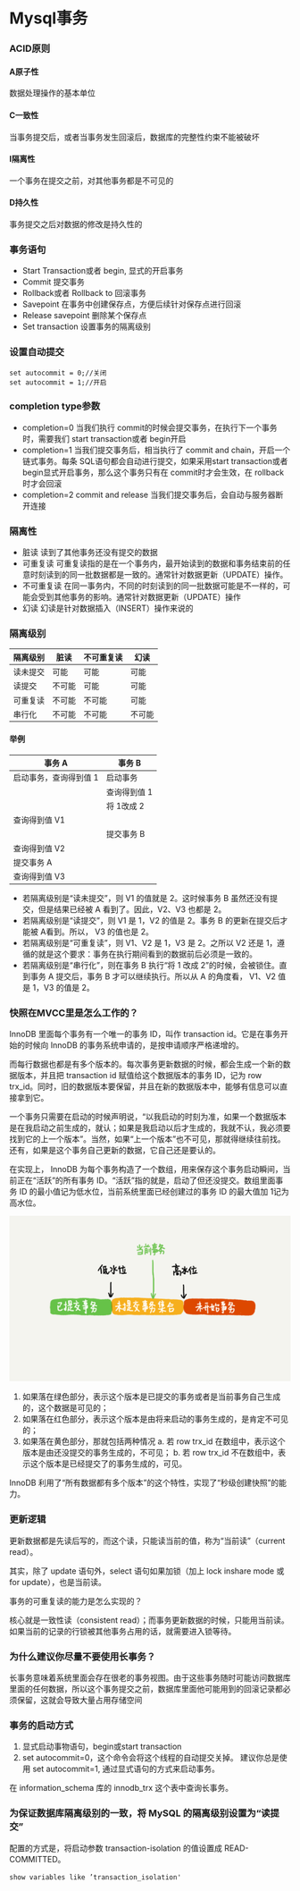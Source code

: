 # Mysql事务


### ACID原则
####  A原子性
数据处理操作的基本单位
####  C一致性
当事务提交后，或者当事务发生回滚后，数据库的完整性约束不能被破坏
####  I隔离性
一个事务在提交之前，对其他事务都是不可见的
####  D持久性
事务提交之后对数据的修改是持久性的

### 事务语句
* Start Transaction或者 begin, 显式的开启事务
* Commit 提交事务
* Rollback或者 Rollback to 回滚事务
* Savepoint 在事务中创建保存点，方便后续针对保存点进行回滚
* Release savepoint 删除某个保存点
* Set transaction 设置事务的隔离级别

### 设置自动提交
```
set autocommit = 0;//关闭
set autocommit = 1;//开启
```

### completion type参数
* completion=0 当我们执行 commit的时候会提交事务，在执行下一个事务时，需要我们 start transaction或者 begin开启
* completion=1 当我们提交事务后，相当执行了 commit and chain，开启一个链式事务。每条 SQL语句都会自动进行提交，如果采用start transaction或者begin显式开启事务，那么这个事务只有在 commit时才会生效，在 rollback时才会回滚
* completion=2 commit and release 当我们提交事务后，会自动与服务器断开连接

### 隔离性
* 脏读
读到了其他事务还没有提交的数据
* 可重复读
可重复读指的是在一个事务内，最开始读到的数据和事务结束前的任意时刻读到的同一批数据都是一致的。通常针对数据更新（UPDATE）操作。
* 不可重复读
在同一事务内，不同的时刻读到的同一批数据可能是不一样的，可能会受到其他事务的影响。通常针对数据更新（UPDATE）操作
* 幻读
幻读是针对数据插入（INSERT）操作来说的

### 隔离级别
| 隔离级别 | 脏读  | 不可重复读 | 幻读  |
|------|-----|-------|-----|
| 读未提交 | 可能  | 可能    | 可能  |
| 读提交  | 不可能 | 可能    | 可能  |
| 可重复读 | 不可能 | 不可能   | 可能  |
| 串行化  | 不可能 | 不可能   | 不可能 |

#### 举例
| 事务 A         | 事务 B    |
|--------------|---------|
| 启动事务，查询得到值 1 | 启动事务    | 
|              | 查询得到值 1 | 
|              | 将 1改成 2 | 
| 查询得到值 V1     |         | 
|              | 提交事务 B  | 
| 查询得到值 V2     |         | 
| 提交事务 A       |         | 
| 查询得到值 V3     |         | 
* 若隔离级别是“读未提交”，则 V1 的值就是 2。这时候事务 B 虽然还没有提交，但是结果已经被 A 看到了。因此，V2、V3 也都是 2。
* 若隔离级别是“读提交”，则 V1 是 1，V2 的值是 2。事务 B 的更新在提交后才能被 A看到。所以， V3 的值也是 2。
* 若隔离级别是“可重复读”，则 V1、V2 是 1，V3 是 2。之所以 V2 还是 1，遵循的就是这个要求：事务在执行期间看到的数据前后必须是一致的。
* 若隔离级别是“串行化”，则在事务 B 执行“将 1 改成 2”的时候，会被锁住。直到事务 A 提交后，事务 B 才可以继续执行。所以从 A 的角度看， V1、V2 值是 1，V3 的值是 2。
### 快照在MVCC里是怎么工作的？
InnoDB 里面每个事务有一个唯一的事务 ID，叫作 transaction id。它是在事务开始的时候向 InnoDB 的事务系统申请的，是按申请顺序严格递增的。

而每行数据也都是有多个版本的。每次事务更新数据的时候，都会生成一个新的数据版本，并且把 transaction id 赋值给这个数据版本的事务 ID，记为 row trx_id。同时，旧的数据版本要保留，并且在新的数据版本中，能够有信息可以直接拿到它。

一个事务只需要在启动的时候声明说，“以我启动的时刻为准，如果一个数据版本是在我启动之前生成的，就认；如果是我启动以后才生成的，我就不认，我必须要找到它的上一个版本”。当然，如果“上一个版本”也不可见，那就得继续往前找。还有，如果是这个事务自己更新的数据，它自己还是要认的。

在实现上， InnoDB 为每个事务构造了一个数组，用来保存这个事务启动瞬间，当前正在“活跃”的所有事务 ID。“活跃”指的就是，启动了但还没提交。数组里面事务 ID 的最小值记为低水位，当前系统里面已经创建过的事务 ID 的最大值加 1记为高水位。

![transaction.png](/images/transaction.png)
1. 如果落在绿色部分，表示这个版本是已提交的事务或者是当前事务自己生成的，这个数据是可见的；
2. 如果落在红色部分，表示这个版本是由将来启动的事务生成的，是肯定不可见的；
3. 如果落在黄色部分，那就包括两种情况
   a. 若 row trx_id 在数组中，表示这个版本是由还没提交的事务生成的，不可见；
   b. 若 row trx_id 不在数组中，表示这个版本是已经提交了的事务生成的，可见。

InnoDB 利用了“所有数据都有多个版本”的这个特性，实现了“秒级创建快照”的能力。
### 更新逻辑
更新数据都是先读后写的，而这个读，只能读当前的值，称为“当前读”（current read）。

其实，除了 update 语句外，select 语句如果加锁（加上 lock inshare mode 或 for update），也是当前读。

事务的可重复读的能力是怎么实现的？

核心就是一致性读（consistent read）；而事务更新数据的时候，只能用当前读。如果当前的记录的行锁被其他事务占用的话，就需要进入锁等待。

### 为什么建议你尽量不要使用长事务？
长事务意味着系统里面会存在很老的事务视图。由于这些事务随时可能访问数据库里面的任何数据，所以这个事务提交之前，数据库里面他可能用到的回滚记录都必须保留，这就会导致大量占用存储空间

### 事务的启动方式
1. 显式启动事物语句，begin或start transaction
2. set autocommit=0，这个命令会将这个线程的自动提交关掉。 
建议你总是使用 set autocommit=1, 通过显式语句的方式来启动事务。 

在 information_schema 库的 innodb_trx 这个表中查询长事务。

### 为保证数据库隔离级别的一致，将 MySQL 的隔离级别设置为“读提交”
配置的方式是，将启动参数 transaction-isolation 的值设置成 READ-COMMITTED。
```
show variables like ’transaction_isolation'
```

